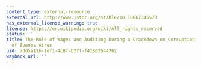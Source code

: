 ```yaml
---
content_type: external-resource
external_url: http://www.jstor.org/stable/10.1086/345578
has_external_license_warning: true
license: https://en.wikipedia.org/wiki/All_rights_reserved
status: ''
title: The Role of Wages and Auditing During a Crackdown on Corruption in the City
  of Buenos Aires
uid: add5a11b-1ef1-4c8f-b27f-f41862544762
wayback_url: ''
---
```

